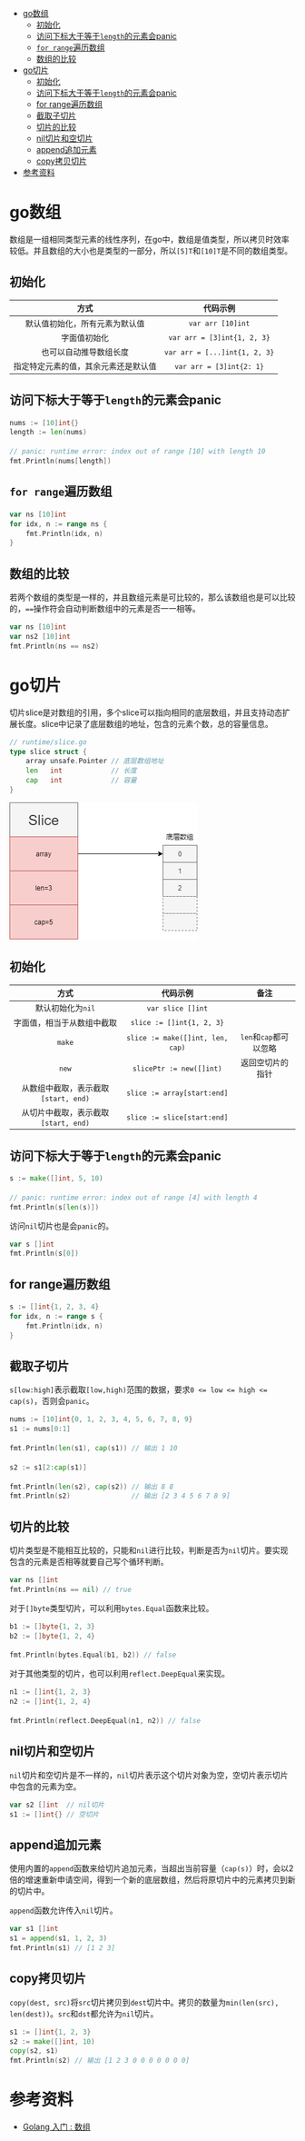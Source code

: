 - [go数组](#go数组)
	- [初始化](#初始化)
	- [访问下标大于等于`length`的元素会panic](#访问下标大于等于length的元素会panic)
	- [`for range`遍历数组](#for-range遍历数组)
	- [数组的比较](#数组的比较)
- [go切片](#go切片)
	- [初始化](#初始化-1)
	- [访问下标大于等于`length`的元素会panic](#访问下标大于等于length的元素会panic-1)
	- [for range遍历数组](#for-range遍历数组-1)
	- [截取子切片](#截取子切片)
	- [切片的比较](#切片的比较)
	- [nil切片和空切片](#nil切片和空切片)
	- [append追加元素](#append追加元素)
	- [copy拷贝切片](#copy拷贝切片)
- [参考资料](#参考资料)

# go数组

数组是一组相同类型元素的线性序列，在go中，数组是值类型，所以拷贝时效率较低。并且数组的大小也是类型的一部分，所以`[5]T`和`[10]T`是不同的数组类型。

## 初始化

|                 方式                 |           代码示例            |
| :----------------------------------: | :---------------------------: |
|    默认值初始化，所有元素为默认值    |       `var arr [10]int`       |
|             字面值初始化             |  `var arr = [3]int{1, 2, 3}`  |
|        也可以自动推导数组长度        | `var arr = [...]int{1, 2, 3}` |
| 指定特定元素的值，其余元素还是默认值 |   `var arr = [3]int{2: 1}`    |

## 访问下标大于等于`length`的元素会panic

```go
nums := [10]int{}
length := len(nums)

// panic: runtime error: index out of range [10] with length 10
fmt.Println(nums[length])
```

## `for range`遍历数组

```go
var ns [10]int
for idx, n := range ns {
	fmt.Println(idx, n)
}
```

## 数组的比较

若两个数组的类型是一样的，并且数组元素是可比较的，那么该数组也是可以比较的，`==`操作符会自动判断数组中的元素是否一一相等。

```go
var ns [10]int
var ns2 [10]int
fmt.Println(ns == ns2)
```

# go切片

切片slice是对数组的引用，多个slice可以指向相同的底层数组，并且支持动态扩展长度。slice中记录了底层数组的地址，包含的元素个数，总的容量信息。

```go
// runtime/slice.go
type slice struct {
    array unsafe.Pointer // 底层数组地址
    len   int            // 长度
    cap   int            // 容量
}
```

![go-slice](go-slice.png)

## 初始化

|                 方式                 |             代码示例             |          备注          |
| :----------------------------------: | :------------------------------: | :--------------------: |
|          默认初始化为`nil`           |        `var slice []int`         |                        |
|      字面值，相当于从数组中截取      |    `slice := []int{1, 2, 3}`     |                        |
|                `make`                | `slice := make([]int, len, cap)` | `len`和`cap`都可以忽略 |
|                `new`                 |     `slicePtr := new([]int)`     |    返回空切片的指针    |
| 从数组中截取，表示截取`[start, end)` |   `slice := array[start:end]`    |                        |
| 从切片中截取，表示截取`[start, end)` |   `slice := slice[start:end]`    |                        |

## 访问下标大于等于`length`的元素会panic

```go
s := make([]int, 5, 10)

// panic: runtime error: index out of range [4] with length 4
fmt.Println(s[len(s)])
```

访问`nil`切片也是会`panic`的。

```go
var s []int
fmt.Println(s[0])
```

## for range遍历数组

```go
s := []int{1, 2, 3, 4}
for idx, n := range s {
	fmt.Println(idx, n)
}
```

## 截取子切片

`s[low:high]`表示截取`[low,high)`范围的数据，要求`0 <= low <= high <= cap(s)`，否则会`panic`。

```go
nums := [10]int{0, 1, 2, 3, 4, 5, 6, 7, 8, 9}
s1 := nums[0:1]

fmt.Println(len(s1), cap(s1)) // 输出 1 10

s2 := s1[2:cap(s1)]

fmt.Println(len(s2), cap(s2)) // 输出 8 8
fmt.Println(s2)               // 输出 [2 3 4 5 6 7 8 9]
```

## 切片的比较

切片类型是不能相互比较的，只能和`nil`进行比较，判断是否为`nil`切片。要实现包含的元素是否相等就要自己写个循环判断。

```go
var ns []int
fmt.Println(ns == nil) // true
```

对于`[]byte`类型切片，可以利用`bytes.Equal`函数来比较。

```go
b1 := []byte{1, 2, 3}
b2 := []byte{1, 2, 4}

fmt.Println(bytes.Equal(b1, b2)) // false
```

对于其他类型的切片，也可以利用`reflect.DeepEqual`来实现。

```go
n1 := []int{1, 2, 3}
n2 := []int{1, 2, 4}

fmt.Println(reflect.DeepEqual(n1, n2)) // false
```

## nil切片和空切片

`nil`切片和空切片是不一样的，`nil`切片表示这个切片对象为空，空切片表示切片中包含的元素为空。

```go
var s2 []int  // nil切片
s1 := []int{} // 空切片
```

## append追加元素

使用内置的`append`函数来给切片追加元素，当超出当前容量（`cap(s)`）时，会以2倍的增速重新申请空间，得到一个新的底层数组，然后将原切片中的元素拷贝到新的切片中。

`append`函数允许传入`nil`切片。

```go
var s1 []int
s1 = append(s1, 1, 2, 3)
fmt.Println(s1) // [1 2 3]
```

## copy拷贝切片

`copy(dest, src)`将`src`切片拷贝到`dest`切片中。拷贝的数量为`min(len(src), len(dest))`。`src`和`dst`都允许为`nil`切片。

```go
s1 := []int{1, 2, 3}
s2 := make([]int, 10)
copy(s2, s1)
fmt.Println(s2) // 输出 [1 2 3 0 0 0 0 0 0 0]
```

# 参考资料

- [Golang 入门 : 数组](https://blog.csdn.net/dupeng0811/article/details/89876287)

